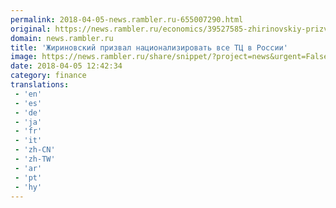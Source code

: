 ```yaml
---
permalink: 2018-04-05-news.rambler.ru-655007290.html
original: https://news.rambler.ru/economics/39527585-zhirinovskiy-prizval-natsionalizirovat-vse-tts-v-rossii/
domain: news.rambler.ru
title: 'Жириновский призвал национализировать все ТЦ в России'
image: https://news.rambler.ru/share/snippet/?project=news&urgent=False&image=http%3A%2F%2Fnews.rambler.ru%2Fimg%2F2017%2F10%2F11144718.569175.1437.jpeg&big=False&title=%D0%96%D0%B8%D1%80%D0%B8%D0%BD%D0%BE%D0%B2%D1%81%D0%BA%D0%B8%D0%B9+%D0%BF%D1%80%D0%B8%D0%B7%D0%B2%D0%B0%D0%BB+%D0%BD%D0%B0%D1%86%D0%B8%D0%BE%D0%BD%D0%B0%D0%BB%D0%B8%D0%B7%D0%B8%D1%80%D0%BE%D0%B2%D0%B0%D1%82%D1%8C+%D0%B2%D1%81%D0%B5%C2%A0%D0%A2%D0%A6%C2%A0%D0%B2%C2%A0%D0%A0%D0%BE%D1%81%D1%81%D0%B8%D0%B8
date: 2018-04-05 12:42:34
category: finance
translations: 
 - 'en'
 - 'es'
 - 'de'
 - 'ja'
 - 'fr'
 - 'it'
 - 'zh-CN'
 - 'zh-TW'
 - 'ar'
 - 'pt'
 - 'hy'
---
```


